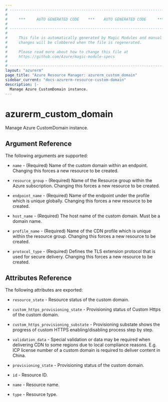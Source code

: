 ```yaml
---
# ----------------------------------------------------------------------------
#
#     ***     AUTO GENERATED CODE    ***    AUTO GENERATED CODE     ***
#
# ----------------------------------------------------------------------------
#
#     This file is automatically generated by Magic Modules and manual
#     changes will be clobbered when the file is regenerated.
#
#     Please read more about how to change this file at
#     https://github.com/Azure/magic-module-specs
#
# ----------------------------------------------------------------------------
layout: "azurerm"
page_title: "Azure Resource Manager: azurerm_custom_domain"
sidebar_current: "docs-azurerm-resource-custom-domain"
description: |-
  Manage Azure CustomDomain instance.
---
```


# azurerm_custom_domain

Manage Azure CustomDomain instance.


## Argument Reference

The following arguments are supported:

* `name` - (Required) Name of the custom domain within an endpoint. Changing this forces a new resource to be created.

* `resource_group` - (Required) Name of the Resource group within the Azure subscription. Changing this forces a new resource to be created.

* `endpoint_name` - (Required) Name of the endpoint under the profile which is unique globally. Changing this forces a new resource to be created.

* `host_name` - (Required) The host name of the custom domain. Must be a domain name.

* `profile_name` - (Required) Name of the CDN profile which is unique within the resource group. Changing this forces a new resource to be created.

* `protocol_type` - (Required) Defines the TLS extension protocol that is used for secure delivery. Changing this forces a new resource to be created.

## Attributes Reference

The following attributes are exported:

* `resource_state` - Resource status of the custom domain.

* `custom_https_provisioning_state` - Provisioning status of Custom Https of the custom domain.

* `custom_https_provisioning_substate` - Provisioning substate shows the progress of custom HTTPS enabling/disabling process step by step.

* `validation_data` - Special validation or data may be required when delivering CDN to some regions due to local compliance reasons. E.g. ICP license number of a custom domain is required to deliver content in China.

* `provisioning_state` - Provisioning status of the custom domain.

* `id` - Resource ID.

* `name` - Resource name.

* `type` - Resource type.
